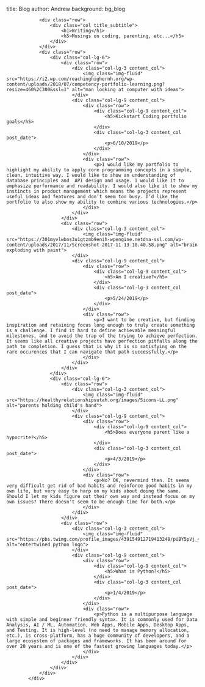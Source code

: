 title: Blog
author: Andrew
background: bg_blog

<div class="content bg-light rounded left_border">
				<div class="postion-relative icon_container">
					<i class="fas fa-pen fa-2x circle-icon pen_icon position-relative colorful"></i>
				</div>


				<div class="row">
					<div class="col title_subtitle">
						<h1>Writing</h1>
						<h5>Musings on coding, parenting, etc...</h5>
					</div>
				</div>
				<div class="row">
					<div class="col-lg-6">
						<div class="row">
							<div class="col-lg-3 content_col">
								<img class="img-fluid" src="https://i2.wp.com/reachinghighernh.org/wp-content/uploads/2018/07/competency-portfolio-learning.png?resize=460%2C300&ssl=1" alt="man looking at computer with ideas">
							</div>
							<div class="col-lg-9 content_col">
								<div class="row">
									<div class="col-lg-9 content_col">
										<h5>Kickstart Coding portfolio goals</h5>
									</div>
									<div class="col-lg-3 content_col post_date">
										<p>6/10/2019</p>
									</div>
								</div>
								<div class="row">
									<p>I would like my portfolio to highlight my ability to apply core programming concepts in a simple, clean, intuitive way. I would like to show an understanding of database principles and  API design and usage. I would like it to emphasize performance and readability. I would also like it to show my instincts in product management which means the projects represent useful ideas and features and don’t seem too busy. I’d like the portfolio to also show my ability to combine various technologies.</p>
								</div>
							</div>
						</div>
						<div class="row">
							<div class="col-lg-3 content_col">
								<img class="img-fluid" src="https://301myvlwbns3u1gtzmb9enih-wpengine.netdna-ssl.com/wp-content/uploads/2017/11/Screenshot-2017-11-13-10.40.58.png" alt="brain exploding with paint">
							</div>
							<div class="col-lg-9 content_col">
								<div class="row">
									<div class="col-lg-9 content_col">
										<h5>Am I creative?</h5>
									</div>
									<div class="col-lg-3 content_col post_date">
										<p>5/24/2019</p>
									</div>
								</div>
								<div class="row">
									<p>I want to be creative, but finding inspiration and retaining focus long enough to truly create something is a challenge. I find it hard to define achievable meaningful milestones, and to avoid the trap of the trying to achieve perfection. It seems like all creative projects have perfection pitfalls along the path to completion. I guess that is why it is so satisfying on the rare occurences that I can navigate that path successfully.</p>
								</div>
							</div>
						</div>											
					</div>
					<div class="col-lg-6">
						<div class="row">
							<div class="col-lg-3 content_col">
								<img class="img-fluid" src="https://healthyrelationshipsutah.org/images/Sicons-LL.png" alt="parents holding child's hand">
							</div>
							<div class="col-lg-9 content_col">
								<div class="row">
									<div class="col-lg-9 content_col">
										<h5>Does everyone parent like a hypocrite?</h5>
									</div>
									<div class="col-lg-3 content_col post_date">
										<p>4/3/2019</p>
									</div>
								</div>
								<div class="row">
									<p>No? OK, nevermind then. It seems very difficult get rid of bad habits and reinforce good habits in my own life, but very easy to harp on my kids about doing the same. Should I let my kids figure out their own way and instead focus on my own issues? There doesn't seem to be enough time for both.</p>
								</div>
							</div>
						</div>
						<div class="row">
							<div class="col-lg-3 content_col">
								<img class="img-fluid" src="https://pbs.twimg.com/profile_images/439154912719413248/pUBY5pVj_400x400.png" alt="entertwined python logo">
							</div>
							<div class="col-lg-9 content_col">
								<div class="row">
									<div class="col-lg-9 content_col">
										<h5>What is Python?</h5>
									</div>
									<div class="col-lg-3 content_col post_date">
										<p>1/4/2019</p>
									</div>
								</div>
								<div class="row">
									<p>Python is a multipurpose language with simple and beginner friendly syntax. It is commonly used for Data Analysis, AI / ML, Automation, Web Apps, Mobile Apps, Desktop Apps, and Testing. It is high-level (no need to manage memory allocation, etc.), is cross-platform, has a huge community of developers, and a large ecosystem of packages and frameworks. It has been around for over 20 years and is one of the fastest growing languages today.</p>
								</div>
							</div>
						</div>					
					</div>
				</div>
			</div>
